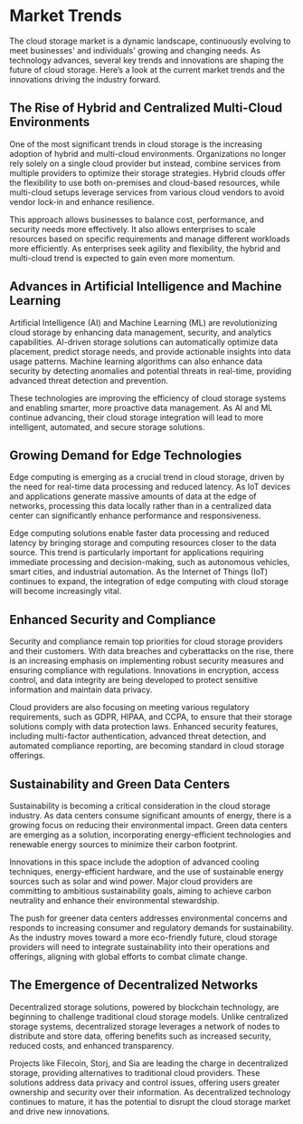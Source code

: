 # Market Trends

The cloud storage market is a dynamic landscape, continuously evolving to meet businesses' and individuals' growing and changing needs. As technology advances, several key trends and innovations are shaping the future of cloud storage. Here’s a look at the current market trends and the innovations driving the industry forward.

## **The Rise of Hybrid and Centralized Multi-Cloud Environments**

One of the most significant trends in cloud storage is the increasing adoption of hybrid and multi-cloud environments. Organizations no longer rely solely on a single cloud provider but instead, combine services from multiple providers to optimize their storage strategies. Hybrid clouds offer the flexibility to use both on-premises and cloud-based resources, while multi-cloud setups leverage services from various cloud vendors to avoid vendor lock-in and enhance resilience.

This approach allows businesses to balance cost, performance, and security needs more effectively. It also allows enterprises to scale resources based on specific requirements and manage different workloads more efficiently. As enterprises seek agility and flexibility, the hybrid and multi-cloud trend is expected to gain even more momentum.

## **Advances in Artificial Intelligence and Machine Learning**

Artificial Intelligence (AI) and Machine Learning (ML) are revolutionizing cloud storage by enhancing data management, security, and analytics capabilities. AI-driven storage solutions can automatically optimize data placement, predict storage needs, and provide actionable insights into data usage patterns. Machine learning algorithms can also enhance data security by detecting anomalies and potential threats in real-time, providing advanced threat detection and prevention.

These technologies are improving the efficiency of cloud storage systems and enabling smarter, more proactive data management. As AI and ML continue advancing, their cloud storage integration will lead to more intelligent, automated, and secure storage solutions.

## **Growing Demand for Edge Technologies**

Edge computing is emerging as a crucial trend in cloud storage, driven by the need for real-time data processing and reduced latency. As IoT devices and applications generate massive amounts of data at the edge of networks, processing this data locally rather than in a centralized data center can significantly enhance performance and responsiveness.

Edge computing solutions enable faster data processing and reduced latency by bringing storage and computing resources closer to the data source. This trend is particularly important for applications requiring immediate processing and decision-making, such as autonomous vehicles, smart cities, and industrial automation. As the Internet of Things (IoT) continues to expand, the integration of edge computing with cloud storage will become increasingly vital.

## **Enhanced Security and Compliance**

Security and compliance remain top priorities for cloud storage providers and their customers. With data breaches and cyberattacks on the rise, there is an increasing emphasis on implementing robust security measures and ensuring compliance with regulations. Innovations in encryption, access control, and data integrity are being developed to protect sensitive information and maintain data privacy.

Cloud providers are also focusing on meeting various regulatory requirements, such as GDPR, HIPAA, and CCPA, to ensure that their storage solutions comply with data protection laws. Enhanced security features, including multi-factor authentication, advanced threat detection, and automated compliance reporting, are becoming standard in cloud storage offerings.

## **Sustainability and Green Data Centers**

Sustainability is becoming a critical consideration in the cloud storage industry. As data centers consume significant amounts of energy, there is a growing focus on reducing their environmental impact. Green data centers are emerging as a solution, incorporating energy-efficient technologies and renewable energy sources to minimize their carbon footprint.

Innovations in this space include the adoption of advanced cooling techniques, energy-efficient hardware, and the use of sustainable energy sources such as solar and wind power. Major cloud providers are committing to ambitious sustainability goals, aiming to achieve carbon neutrality and enhance their environmental stewardship.

The push for greener data centers addresses environmental concerns and responds to increasing consumer and regulatory demands for sustainability. As the industry moves toward a more eco-friendly future, cloud storage providers will need to integrate sustainability into their operations and offerings, aligning with global efforts to combat climate change.

## **The Emergence of Decentralized Networks**

Decentralized storage solutions, powered by blockchain technology, are beginning to challenge traditional cloud storage models. Unlike centralized storage systems, decentralized storage leverages a network of nodes to distribute and store data, offering benefits such as increased security, reduced costs, and enhanced transparency.

Projects like Filecoin, Storj, and Sia are leading the charge in decentralized storage, providing alternatives to traditional cloud providers. These solutions address data privacy and control issues, offering users greater ownership and security over their information. As decentralized technology continues to mature, it has the potential to disrupt the cloud storage market and drive new innovations.
